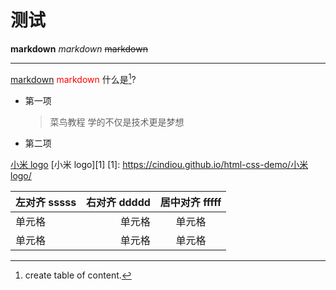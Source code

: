 # 测试

**markdown**
_markdown_
~~markdown~~

---

<u>markdown</u>
<font color=red>markdown</font>
什么是[^ctoc]?
[^ctoc]:create table of content.

- 第一项
  > 菜鸟教程
  > 学的不仅是技术更是梦想
- 第二项

[小米 logo](https://cindiou.github.io/html-css-demo/小米logo/)
[小米 logo][1]
[1]: https://cindiou.github.io/html-css-demo/小米logo/

| 左对齐 sssss | 右对齐 ddddd | 居中对齐 fffff |
| :----------- | -----------: | :------------: |
| 单元格       |       单元格 |     单元格     |
| 单元格       |       单元格 |     单元格     |

